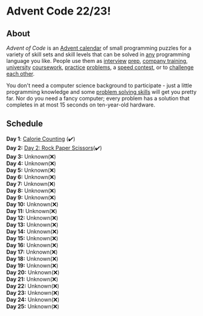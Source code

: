 # Advent Code 22/23!


## About
_Advent of Code_  is an  [Advent calendar](https://en.wikipedia.org/wiki/Advent_calendar)  of small programming puzzles for a variety of skill sets and skill levels that can be solved in  [any](https://github.com/search?q=advent+of+code)  programming language you like. People use them as  [interview](https://y3l2n.com/2018/05/09/interview-prep-advent-of-code/)  [prep](https://twitter.com/dznqbit/status/1037607793144938497),  [company training](https://twitter.com/pgoultiaev/status/950805811583963137),  [university](https://gitlab.com/imhoffman/fa19b4-mat3006/wikis/home)  [coursework](https://gribblelab.org/teaching/scicomp2021/index.html),  [practice](https://twitter.com/mrdanielklein/status/936267621468483584)  [problems](https://comp215.blogs.rice.edu/), a  [speed contest](https://adventofcode.com/leaderboard), or to  [challenge each other](https://www.reddit.com/r/adventofcode/search?q=flair%3Aupping&restrict_sr=on).

You don't need a computer science background to participate - just a little programming knowledge and some  [problem solving skills](https://www.reddit.com/r/adventofcode/comments/7kd8jt/what_would_you_say_are_the_minimal_skills_for/dre0uu3/)  will get you pretty far. Nor do you need a fancy computer; every problem has a solution that completes in at most 15 seconds on ten-year-old hardware.

## Schedule
**Day 1**: [Calorie Counting](https://github.com/cracksuxer/AdventCode-2223/tree/Day1) (✔️)\
**Day 2:** [Day 2: Rock Paper Scissors](https://github.com/cracksuxer/AdventCode-2223/tree/Day2)(✔️)\
**Day 3:** Unknown(❌)\
**Day 4:** Unknown(❌)\
**Day 5:** Unknown(❌)\
**Day 6:** Unknown(❌)\
**Day 7:** Unknown(❌)\
**Day 8:** Unknown(❌)\
**Day 9:** Unknown(❌)\
**Day 10:** Unknown(❌)\
**Day 11:** Unknown(❌)\
**Day 12:** Unknown(❌)\
**Day 13:** Unknown(❌)\
**Day 14:** Unknown(❌)\
**Day 15:** Unknown(❌)\
**Day 16:** Unknown(❌)\
**Day 17:** Unknown(❌)\
**Day 18:** Unknown(❌)\
**Day 19:** Unknown(❌)\
**Day 20:** Unknown(❌)\
**Day 21:** Unknown(❌)\
**Day 22:** Unknown(❌)\
**Day 23:** Unknown(❌)\
**Day 24:** Unknown(❌)\
**Day 25:** Unknown(❌)

